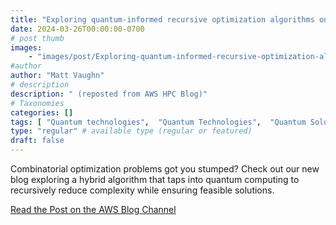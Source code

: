 ```yaml
---
title: "Exploring quantum-informed recursive optimization algorithms on Amazon Braket"
date: 2024-03-26T00:00:00-0700
# post thumb
images:
    - "images/post/Exploring-quantum-informed-recursive-optimization-algorithms-on-Amazon-Braket-1120x630.png"
#author
author: "Matt Vaughn"
# description
description: " (reposted from AWS HPC Blog)"
# Taxonomies
categories: []
tags: [ "Quantum technologies",  "Quantum Technologies",  "Quantum Solutions Lab",  "hpcblog", ]
type: "regular" # available type (regular or featured)
draft: false
---
```


Combinatorial optimization problems got you stumped? Check out our new blog exploring a hybrid algorithm that taps into quantum computing to recursively reduce complexity while ensuring feasible solutions.

<a href="https://aws.amazon.com/blogs/quantum-computing/exploring-quantum-informed-recursive-optimization-algorithms-on-amazon-braket/" class="btn btn-primary btn-lg active" role="button" aria-pressed="true" style="margin-top: 8px;">Read the Post on the AWS Blog Channel</a>
